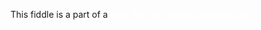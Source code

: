 This fiddle is a part of a <a href="https://www.yogeshchauhan.com/how-to-create-flickering-text-using-css/" target="_blank" style="color:white;">Blog Post on YogeshChauhan.com</a>
